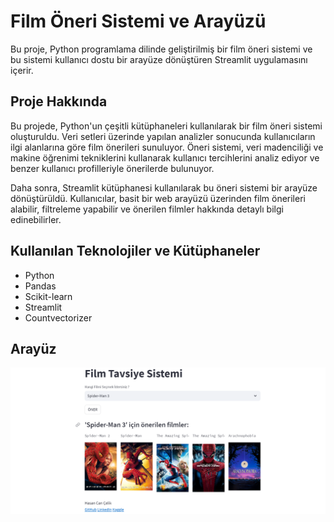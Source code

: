 # Film Öneri Sistemi ve Arayüzü
Bu proje, Python programlama dilinde geliştirilmiş bir film öneri sistemi ve bu sistemi kullanıcı dostu bir arayüze dönüştüren Streamlit uygulamasını içerir.

## Proje Hakkında
Bu projede, Python'un çeşitli kütüphaneleri kullanılarak bir film öneri sistemi oluşturuldu. Veri setleri üzerinde yapılan analizler sonucunda kullanıcıların ilgi alanlarına göre film önerileri sunuluyor. Öneri sistemi, veri madenciliği ve makine öğrenimi tekniklerini kullanarak kullanıcı tercihlerini analiz ediyor ve benzer kullanıcı profilleriyle önerilerde bulunuyor.

Daha sonra, Streamlit kütüphanesi kullanılarak bu öneri sistemi bir arayüze dönüştürüldü. Kullanıcılar, basit bir web arayüzü üzerinden film önerileri alabilir, filtreleme yapabilir ve önerilen filmler hakkında detaylı bilgi edinebilirler.

## Kullanılan Teknolojiler ve Kütüphaneler

- Python
- Pandas
- Scikit-learn
- Streamlit
- Countvectorizer
## Arayüz
![Arayğz](İmages/film_öneri.png)
